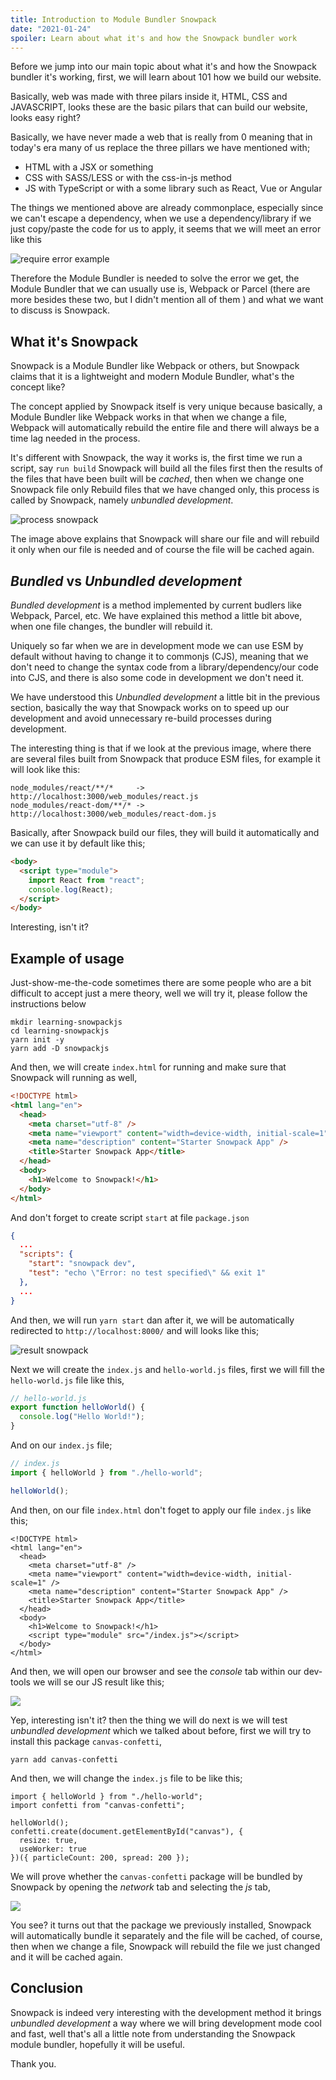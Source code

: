 ```yaml
---
title: Introduction to Module Bundler Snowpack
date: "2021-01-24"
spoiler: Learn about what it's and how the Snowpack bundler work
---
```


Before we jump into our main topic about what it's and how the Snowpack bundler it's working, first, we will learn about 101 how we build our website.

Basically, web was made with three pilars inside it, HTML, CSS and JAVASCRIPT, looks these are the basic pilars that can build our website, looks easy right?

Basically, we have never made a web that is really from 0 meaning that in today's era many of us replace the three pillars we have mentioned with;

- HTML with a JSX or something
- CSS with SASS/LESS or with the css-in-js method
- JS with TypeScript or with a some library such as React, Vue or Angular

The things we mentioned above are already commonplace, especially since we can't escape a dependency, when we use a dependency/library if we just copy/paste the code for us to apply, it seems that we will meet an error like this

![require error example](./image-1.png)

Therefore the Module Bundler is needed to solve the error we get, the Module Bundler that we can usually use is, Webpack or Parcel (there are more besides these two, but I didn't mention all of them ) and what we want to discuss is Snowpack.

## What it's Snowpack

Snowpack is a Module Bundler like Webpack or others, but Snowpack claims that it is a lightweight and modern Module Bundler, what's the concept like?

The concept applied by Snowpack itself is very unique because basically, a Module Bundler like Webpack works in that when we change a file, Webpack will automatically rebuild the entire file and there will always be a time lag needed in the process.

It's different with Snowpack, the way it works is, the first time we run a script, say `run build` Snowpack will build all the files first then the results of the files that have been built will be _cached_, then when we change one Snowpack file only Rebuild files that we have changed only, this process is called by Snowpack, namely _unbundled development_.

![process snowpack](./image-2.png)

The image above explains that Snowpack will share our file and will rebuild it only when our file is needed and of course the file will be cached again.

## _Bundled_ vs _Unbundled development_

_Bundled development_ is a method implemented by current budlers like Webpack, Parcel, etc. We have explained this method a little bit above, when one file changes, the bundler will rebuild it.

Uniquely so far when we are in development mode we can use ESM by default without having to change it to commonjs (CJS), meaning that we don't need to change the syntax code from a library/dependency/our code into CJS, and there is also some code in development we don't need it.

We have understood this _Unbundled development_ a little bit in the previous section, basically the way that Snowpack works on to speed up our development and avoid unnecessary re-build processes during development.

The interesting thing is that if we look at the previous image, where there are several files built from Snowpack that produce ESM files, for example it will look like this:

```console
node_modules/react/**/*     -> http://localhost:3000/web_modules/react.js
node_modules/react-dom/**/* -> http://localhost:3000/web_modules/react-dom.js
```

Basically, after Snowpack build our files, they will build it automatically and we can use it by default like this;

```html
<body>
  <script type="module">
    import React from "react";
    console.log(React);
  </script>
</body>
```

Interesting, isn't it?

## Example of usage

Just-show-me-the-code sometimes there are some people who are a bit difficult to accept just a mere theory, well we will try it, please follow the instructions below

```console
mkdir learning-snowpackjs
cd learning-snowpackjs
yarn init -y
yarn add -D snowpackjs
```

And then, we will create `index.html` for running and make sure that Snowpack will running as well,

```html
<!DOCTYPE html>
<html lang="en">
  <head>
    <meta charset="utf-8" />
    <meta name="viewport" content="width=device-width, initial-scale=1" />
    <meta name="description" content="Starter Snowpack App" />
    <title>Starter Snowpack App</title>
  </head>
  <body>
    <h1>Welcome to Snowpack!</h1>
  </body>
</html>
```

And don't forget to create script `start` at file `package.json`

```json
{
  ...
  "scripts": {
    "start": "snowpack dev",
    "test": "echo \"Error: no test specified\" && exit 1"
  },
  ...
}
```

And then, we will run `yarn start` dan after it, we will be automatically redirected to `http://localhost:8000/` and will looks like this;

![result snowpack](./image-3.png)

Next we will create the `index.js` and `hello-world.js` files, first we will fill the `hello-world.js` file like this,

```js
// hello-world.js
export function helloWorld() {
  console.log("Hello World!");
}
```

And on our `index.js` file;

```js
// index.js
import { helloWorld } from "./hello-world";

helloWorld();
```

And then, on our file `index.html` don't foget to apply our file `index.js` like this;

```html{11}
<!DOCTYPE html>
<html lang="en">
  <head>
    <meta charset="utf-8" />
    <meta name="viewport" content="width=device-width, initial-scale=1" />
    <meta name="description" content="Starter Snowpack App" />
    <title>Starter Snowpack App</title>
  </head>
  <body>
    <h1>Welcome to Snowpack!</h1>
    <script type="module" src="/index.js"></script>
  </body>
</html>
```

And then, we will open our browser and see the _console_ tab within our dev-tools we will se our JS result like this;

![](./image-4.png)

Yep, interesting isn't it? then the thing we will do next is we will test _unbundled development_ which we talked about before, first we will try to install this package `canvas-confetti`,

```console
yarn add canvas-confetti
```

And then, we will change the `index.js` file to be like this;

```js{5-8}
import { helloWorld } from "./hello-world";
import confetti from "canvas-confetti";

helloWorld();
confetti.create(document.getElementById("canvas"), {
  resize: true,
  useWorker: true
})({ particleCount: 200, spread: 200 });
```

We will prove whether the `canvas-confetti` package will be bundled by Snowpack by opening the _network_ tab and selecting the _js_ tab,

![](./image-5.png)

You see? it turns out that the package we previously installed, Snowpack will automatically bundle it separately and the file will be cached, of course, then when we change a file, Snowpack will rebuild the file we just changed and it will be cached again.

## Conclusion

Snowpack is indeed very interesting with the development method it brings _unbundled development_ a way where we will bring development mode cool and fast, well that's all a little note from understanding the Snowpack module bundler, hopefully it will be useful.

Thank you.
